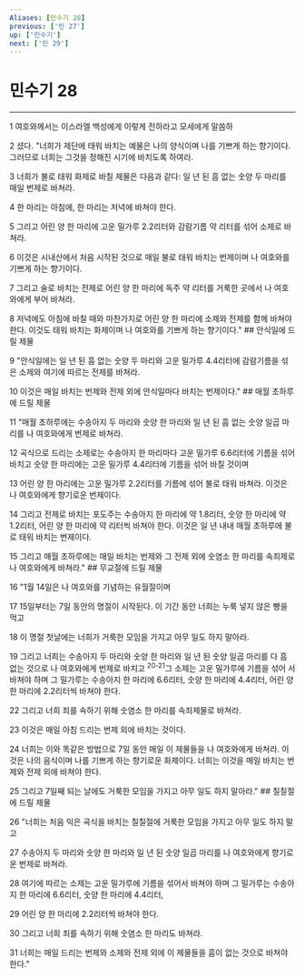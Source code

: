 ```yaml
---
Aliases: [민수기 28]
previous: ['민 27']
up: ['민수기']
next: ['민 29']
---
```

# 민수기 28

***


1 여호와께서는 이스라엘 백성에게 이렇게 전하라고 모세에게 말씀하 

2 셨다. "너희가 제단에 태워 바치는 예물은 나의 양식이며 나를 기쁘게 하는 향기이다. 그러므로 너희는 그것을 정해진 시기에 바치도록 하여라. 

3 너희가 불로 태워 화제로 바칠 제물은 다음과 같다: 일 년 된 흠 없는 숫양 두 마리를 매일 번제로 바쳐라. 

4 한 마리는 아침에, 한 마리는 저녁에 바쳐야 한다. 

5 그리고 어린 양 한 마리에 고운 밀가루 2.2리터와 감람기름 약 리터를 섞어 소제로 바쳐라. 

6 이것은 시내산에서 처음 시작된 것으로 매일 불로 태워 바치는 번제이며 나 여호와를 기쁘게 하는 향기이다. 

7 그리고 술로 바치는 전제로 어린 양 한 마리에 독주 약 리터를 거룩한 곳에서 나 여호와에게 부어 바쳐라. 

8 저녁에도 아침에 바칠 때와 마찬가지로 어린 양 한 마리에 소제와 전제를 함께 바쳐야 한다. 이것도 태워 바치는 화제이며 나 여호와를 기쁘게 하는 향기이다." ## 안식일에 드릴 제물 

9 "안식일에는 일 년 된 흠 없는 숫양 두 마리와 고운 밀가루 4.4리터에 감람기름을 섞은 소제와 여기에 따르는 전제를 바쳐라. 

10 이것은 매일 바치는 번제와 전제 외에 안식일마다 바치는 번제이다." ## 매월 초하루에 드릴 제물 

11 "매월 초하루에는 수송아지 두 마리와 숫양 한 마리와 일 년 된 흠 없는 숫양 일곱 마리를 나 여호와에게 번제로 바쳐라. 

12 곡식으로 드리는 소제로는 수송아지 한 마리마다 고운 밀가루 6.6리터에 기름을 섞어 바치고 숫양 한 마리에는 고운 밀가루 4.4리터에 기름을 섞어 바칠 것이며 

13 어린 양 한 마리에는 고운 밀가루 2.2리터를 기름에 섞어 불로 태워 바쳐라. 이것은 나 여호와에게 향기로운 번제이다. 

14 그리고 전제로 바치는 포도주는 수송아지 한 마리에 약 1.8리터, 숫양 한 마리에 약 1.2리터, 어린 양 한 마리에 약 리터씩 바쳐야 한다. 이것은 일 년 내내 매월 초하루에 불로 태워 바치는 번제이다. 

15 그리고 매월 초하루에는 매일 바치는 번제와 그 전제 외에 숫염소 한 마리를 속죄제로 나 여호와에게 바쳐라." ## 무교절에 드릴 제물 

16 "1월 14일은 나 여호와를 기념하는 유월절이며 

17 15일부터는 7일 동안의 명절이 시작된다. 이 기간 동안 너희는 누룩 넣지 않은 빵을 먹고 

18 이 명절 첫날에는 너희가 거룩한 모임을 가지고 아무 일도 하지 말아라. 

19 그리고 너희는 수송아지 두 마리와 숫양 한 마리와 일 년 된 숫양 일곱 마리를 다 흠 없는 것으로 나 여호와에게 번제로 바치고 <sup class="versenum">20-21</sup>그 소제는 고운 밀가루에 기름을 섞어 서 바쳐야 하며 그 밀가루는 수송아지 한 마리에 6.6리터, 숫양 한 마리에 4.4리터, 어린 양 한 마리에 2.2리터씩 바쳐야 한다. 

22 그리고 너희 죄를 속하기 위해 숫염소 한 마리를 속죄제물로 바쳐라. 

23 이것은 매일 아침 드리는 번제 외에 바치는 것이다. 

24 너희는 이와 똑같은 방법으로 7일 동안 매일 이 제물들을 나 여호와에게 바쳐라. 이것은 나의 음식이며 나를 기쁘게 하는 향기로운 화제이다. 너희는 이것을 매일 바치는 번제와 전제 외에 바쳐야 한다. 

25 그리고 7일째 되는 날에도 거룩한 모임을 가지고 아무 일도 하지 말아라." ## 칠칠절에 드릴 제물 

26 "너희는 처음 익은 곡식을 바치는 칠칠절에 거룩한 모임을 가지고 아무 일도 하지 말고 

27 수송아지 두 마리와 숫양 한 마리와 일 년 된 숫양 일곱 마리를 나 여호와에게 향기로운 번제로 바쳐라. 

28 여기에 따르는 소제는 고운 밀가루에 기름을 섞어서 바쳐야 하며 그 밀가루는 수송아지 한 마리에 6.6리터, 숫양 한 마리에 4.4리터, 

29 어린 양 한 마리에 2.2리터씩 바쳐야 한다. 

30 그리고 너희 죄를 속하기 위해 숫염소 한 마리도 바쳐라. 

31 너희는 매일 드리는 번제와 소제와 전제 외에 이 제물들을 흠이 없는 것으로 바쳐야 한다."
